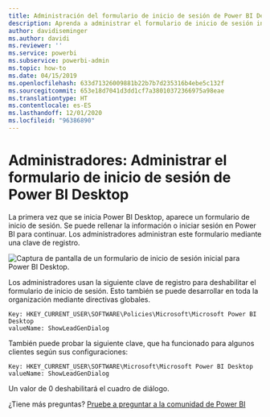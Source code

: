```yaml
---
title: Administración del formulario de inicio de sesión de Power BI Desktop por parte de los administradores
description: Aprenda a administrar el formulario de inicio de sesión inicial al abrir Power BI Desktop.
author: davidiseminger
ms.author: davidi
ms.reviewer: ''
ms.service: powerbi
ms.subservice: powerbi-admin
ms.topic: how-to
ms.date: 04/15/2019
ms.openlocfilehash: 633d71326009881b22b7b7d235316b4ebe5c132f
ms.sourcegitcommit: 653e18d7041d3dd1cf7a38010372366975a98eae
ms.translationtype: HT
ms.contentlocale: es-ES
ms.lasthandoff: 12/01/2020
ms.locfileid: "96386890"
---
```

# <a name="administrators-manage-the-power-bi-desktop-sign-in-form"></a>Administradores: Administrar el formulario de inicio de sesión de Power BI Desktop
La primera vez que se inicia Power BI Desktop, aparece un formulario de inicio de sesión. Se puede rellenar la información o iniciar sesión en Power BI para continuar. Los administradores administran este formulario mediante una clave de registro. 

![Captura de pantalla de un formulario de inicio de sesión inicial para Power BI Desktop.](media/desktop-admin-sign-in-form/sign-in-form.png)

Los administradores usan la siguiente clave de registro para deshabilitar el formulario de inicio de sesión. Esto también se puede desarrollar en toda la organización mediante directivas globales.

```
Key: HKEY_CURRENT_USER\SOFTWARE\Policies\Microsoft\Microsoft Power BI Desktop
valueName: ShowLeadGenDialog
```
También puede probar la siguiente clave, que ha funcionado para algunos clientes según sus configuraciones:

```
Key: HKEY_CURRENT_USER\SOFTWARE\Microsoft\Microsoft Power BI Desktop
valueName: ShowLeadGenDialog
```

Un valor de 0 deshabilitará el cuadro de diálogo.




¿Tiene más preguntas? [Pruebe a preguntar a la comunidad de Power BI](https://community.powerbi.com/)

